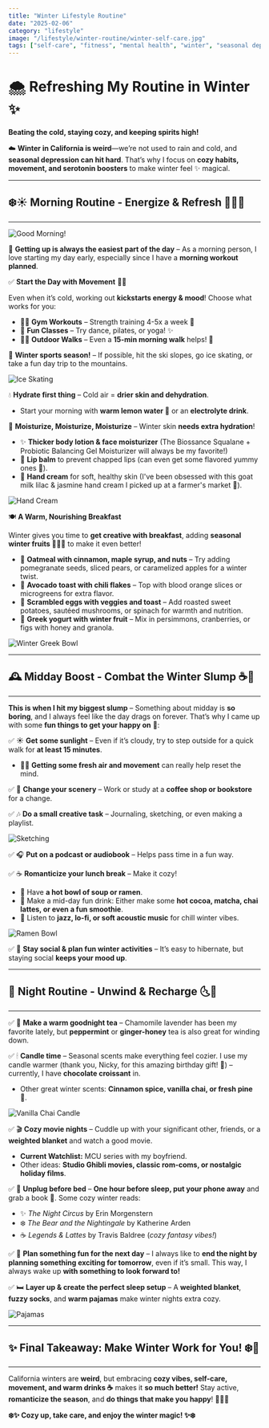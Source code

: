 ```yaml
---
title: "Winter Lifestyle Routine"
date: "2025-02-06"
category: "lifestyle"
image: "/lifestyle/winter-routine/winter-self-care.jpg"
tags: ["self-care", "fitness", "mental health", "winter", "seasonal depression"]
---
```


# 🌨️ **Refreshing My Routine in Winter** ✨

**Beating the cold, staying cozy, and keeping spirits high!**

☁️ **Winter in California is weird**—we’re not used to rain and cold, and **seasonal depression can hit hard**. That’s why I focus on **cozy habits, movement, and serotonin boosters** to make winter feel ✨ magical.

---

## ❄️☀️ **Morning Routine - Energize & Refresh** 🏋️‍♀️💪  
---

![Good Morning!](/lifestyle/winter-routine/morning.jpg)

🌅 **Getting up is always the easiest part of the day** – As a morning person, I love starting my day early, especially since I have a **morning workout planned**.

✅ **Start the Day with Movement** 🏃‍♀️

Even when it’s cold, working out **kickstarts energy & mood**! Choose what works for you:  
- 🏋️‍♀️ **Gym Workouts** – Strength training 4-5x a week 💪  
- 💃 **Fun Classes** – Try dance, pilates, or yoga! ✨  
- 🚶‍♂️ **Outdoor Walks** – Even a **15-min morning walk** helps! 🌿

🎿 **Winter sports season!** – If possible, hit the ski slopes, go ice skating, or take a fun day trip to the mountains.

![Ice Skating](/lifestyle/winter-routine/ice-skating.jpg)  

💧 **Hydrate first thing** – Cold air = **drier skin and dehydration**.
- Start your morning with **warm lemon water 🍋** or an **electrolyte drink**.  

🧴 **Moisturize, Moisturize, Moisturize** – Winter skin **needs extra hydration**!  
- ✨ **Thicker body lotion & face moisturizer** (The Biossance Squalane + Probiotic Balancing Gel Moisturizer will always be my favorite!)  
- 💄 **Lip balm** to prevent chapped lips (can even get some flavored yummy ones 🍓).  
- 🤲 **Hand cream** for soft, healthy skin (I've been obsessed with this goat milk lilac & jasmine hand cream I picked up at a farmer's market 🌸).  

![Hand Cream](/lifestyle/winter-routine/hand-cream.jpg) 

🍽 **A Warm, Nourishing Breakfast**

Winter gives you time to **get creative with breakfast**, adding **seasonal winter fruits 🍓🍎🍊** to make it even better!  
- 🍯 **Oatmeal with cinnamon, maple syrup, and nuts** – Try adding pomegranate seeds, sliced pears, or caramelized apples for a winter twist.  
- 🥑 **Avocado toast with chili flakes** – Top with blood orange slices or microgreens for extra flavor.  
- 🍳 **Scrambled eggs with veggies and toast** – Add roasted sweet potatoes, sautéed mushrooms, or spinach for warmth and nutrition.  
- 🍯 **Greek yogurt with winter fruit** – Mix in persimmons, cranberries, or figs with honey and granola.

![Winter Greek Bowl](/lifestyle/winter-routine/winter-greek-bowl.jpg)

----

## 🕰 **Midday Boost - Combat the Winter Slump** ☕💭
---

**This is when I hit my biggest slump** – Something about midday is **so boring**, and I always feel like the day drags on forever. That’s why I came up with some **fun things to get your happy on** 🎉:

✅ ☀️ **Get some sunlight** – Even if it’s cloudy, try to step outside for a quick walk for **at least 15 minutes**.  
   - 🏃‍♀️ **Getting some fresh air and movement** can really help reset the mind.  

✅ 🏡 **Change your scenery** – Work or study at a **coffee shop or bookstore** for a change.  

✅ 🎶 **Do a small creative task** – Journaling, sketching, or even making a playlist.  

![Sketching](/lifestyle/winter-routine/sketching.jpg)  

✅ 🎧 **Put on a podcast or audiobook** – Helps pass time in a fun way.  

✅ ☕ **Romanticize your lunch break** – Make it cozy!  
- 🍜 Have **a hot bowl of soup or ramen**.  
- 🍵 Make a mid-day fun drink: Either make some **hot cocoa, matcha, chai lattes, or even a fun smoothie**.  
- 🎷 Listen to **jazz, lo-fi, or soft acoustic music** for chill winter vibes.  

![Ramen Bowl](/lifestyle/winter-routine/ramen.jpg)

✅ 🤗 **Stay social & plan fun winter activities** – It’s easy to hibernate, but staying social **keeps your mood up**.  

---

## 🌙 **Night Routine - Unwind & Recharge** 🌜💖
---

✅ 🍵 **Make a warm goodnight tea** – Chamomile lavender has been my favorite lately, but **peppermint** or **ginger-honey** tea is also great for winding down.  

✅ 🕯 **Candle time** – Seasonal scents make everything feel cozier. I use my candle warmer (thank you, Nicky, for this amazing birthday gift! 🎁) – currently, I have **chocolate croissant** in.  
   - Other great winter scents: **Cinnamon spice, vanilla chai, or fresh pine** 🌲.

![Vanilla Chai Candle](/lifestyle/winter-routine/candle.jpg)  

✅ 🎬 **Cozy movie nights** – Cuddle up with your significant other, friends, or a **weighted blanket** and watch a good movie.  
- **Current Watchlist:** MCU series with my boyfriend.  
- Other ideas: **Studio Ghibli movies, classic rom-coms, or nostalgic holiday films**.  

✅ 📵 **Unplug before bed** – **One hour before sleep, put your phone away** and grab a book 📖. Some cozy winter reads:  
- ✨ *The Night Circus* by Erin Morgenstern  
- ❄️ *The Bear and the Nightingale* by Katherine Arden  
- ☕ *Legends & Lattes* by Travis Baldree (*cozy fantasy vibes!*)  

✅ 📅 **Plan something fun for the next day** – I always like to **end the night by planning something exciting for tomorrow**, even if it’s small. This way, I always wake up **with something to look forward to!**  

✅ 🛏 **Layer up & create the perfect sleep setup** – A **weighted blanket**, **fuzzy socks**, and **warm pajamas** make winter nights extra cozy.  

![Pajamas](/lifestyle/winter-routine/pajamas.jpg)  

---

## ✨ **Final Takeaway: Make Winter Work for You!** ❄️💖  
---

California winters are **weird**, but embracing **cozy vibes, self-care, movement, and warm drinks ☕** makes it **so much better!** Stay active, **romanticize the season**, and **do things that make you happy**! 🌟💃🎶  

**❄️✨ Cozy up, take care, and enjoy the winter magic! ✨❄️**